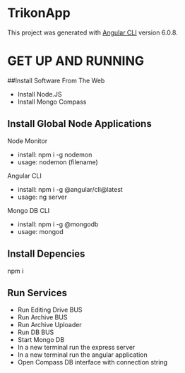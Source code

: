 # TrikonApp

This project was generated with [Angular CLI](https://github.com/angular/angular-cli) version 6.0.8.

# GET UP AND RUNNING
##Install Software From The Web

* Install Node.JS
* Install Mongo Compass

## Install Global Node Applications
Node Monitor
* install:  npm i -g nodemon
* usage: nodemon (filename)

Angular CLI
* install:  npm i -g @angular/cli@latest
* usage: ng server

Mongo DB CLI
* install:  npm i -g @mongodb
* usage: mongod

## Install Depencies
npm i

## Run Services
* Run Editing Drive BUS
* Run Archive BUS
* Run Archive Uploader
* Run DB BUS
* Start Mongo DB
* In a new terminal run the express server
* In a new terminal run the angular application
* Open Compass DB interface with connection string


